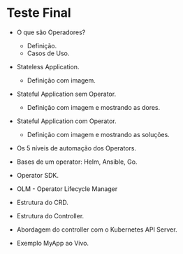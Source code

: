 # Teste Final 

- O que são Operadores?
  - Definição.
  - Casos de Uso.

- Stateless Application.
  - Definição com imagem.

- Stateful Application sem Operator.
  - Definição com imagem e mostrando as dores.

- Stateful Application com Operator.
  - Definição com imagem e mostrando as soluções.

- Os 5 níveis de automação dos Operators.

- Bases de um operator: Helm, Ansible, Go.

- Operator SDK.

- OLM - Operator Lifecycle Manager

- Estrutura do CRD.

- Estrutura do Controller.

- Abordagem do controller com o Kubernetes API Server.

- Exemplo MyApp ao Vivo.